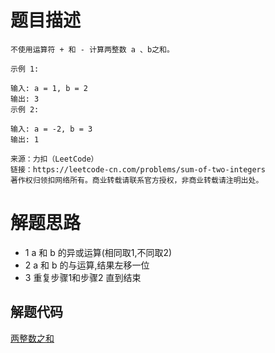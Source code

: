 # 题目描述

```
不使用运算符 + 和 - 计算两整数 a 、b之和。

示例 1:

输入: a = 1, b = 2
输出: 3
示例 2:

输入: a = -2, b = 3
输出: 1

来源：力扣（LeetCode）
链接：https://leetcode-cn.com/problems/sum-of-two-integers
著作权归领扣网络所有。商业转载请联系官方授权，非商业转载请注明出处。
```

# 解题思路
* 1 a 和 b 的异或运算(相同取1,不同取2)
* 2 a 和 b 的与运算,结果左移一位
* 3 重复步骤1和步骤2 直到结束

## 解题代码

[两整数之和](371-my.py)


